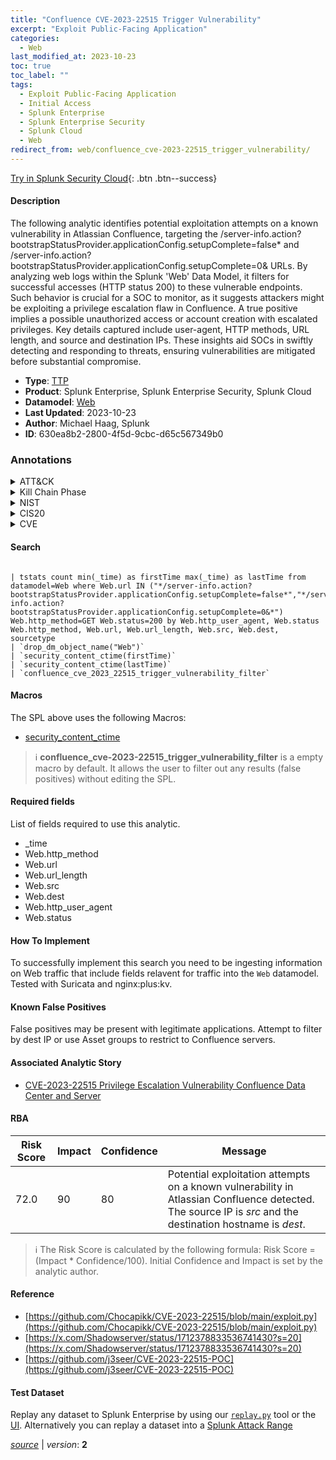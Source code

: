 ```yaml
---
title: "Confluence CVE-2023-22515 Trigger Vulnerability"
excerpt: "Exploit Public-Facing Application"
categories:
  - Web
last_modified_at: 2023-10-23
toc: true
toc_label: ""
tags:
  - Exploit Public-Facing Application
  - Initial Access
  - Splunk Enterprise
  - Splunk Enterprise Security
  - Splunk Cloud
  - Web
redirect_from: web/confluence_cve-2023-22515_trigger_vulnerability/
---
```




[Try in Splunk Security Cloud](https://www.splunk.com/en_us/cyber-security.html){: .btn .btn--success}

#### Description

The following analytic identifies potential exploitation attempts on a known vulnerability in Atlassian Confluence, targeting the /server-info.action?bootstrapStatusProvider.applicationConfig.setupComplete=false* and /server-info.action?bootstrapStatusProvider.applicationConfig.setupComplete=0&amp; URLs. By analyzing web logs within the Splunk &#39;Web&#39; Data Model, it filters for successful accesses (HTTP status 200) to these vulnerable endpoints. Such behavior is crucial for a SOC to monitor, as it suggests attackers might be exploiting a privilege escalation flaw in Confluence. A true positive implies a possible unauthorized access or account creation with escalated privileges. Key details captured include user-agent, HTTP methods, URL length, and source and destination IPs. These insights aid SOCs in swiftly detecting and responding to threats, ensuring vulnerabilities are mitigated before substantial compromise.

- **Type**: [TTP](https://github.com/splunk/security_content/wiki/Detection-Analytic-Types)
- **Product**: Splunk Enterprise, Splunk Enterprise Security, Splunk Cloud
- **Datamodel**: [Web](https://docs.splunk.com/Documentation/CIM/latest/User/Web)
- **Last Updated**: 2023-10-23
- **Author**: Michael Haag, Splunk
- **ID**: 630ea8b2-2800-4f5d-9cbc-d65c567349b0

### Annotations
<details>
  <summary>ATT&CK</summary>

<div markdown="1">

#### [ATT&CK](https://attack.mitre.org/)

| ID          | Technique   | Tactic         |
| ----------- | ----------- |--------------- |
| [T1190](https://attack.mitre.org/techniques/T1190/) | Exploit Public-Facing Application | Initial Access |

</div>
</details>


<details>
  <summary>Kill Chain Phase</summary>

<div markdown="1">

* Delivery


</div>
</details>


<details>
  <summary>NIST</summary>

<div markdown="1">

* DE.CM



</div>
</details>

<details>
  <summary>CIS20</summary>

<div markdown="1">

* CIS 13



</div>
</details>

<details>
  <summary>CVE</summary>

<div markdown="1">


</div>
</details>


#### Search

```

| tstats count min(_time) as firstTime max(_time) as lastTime from datamodel=Web where Web.url IN ("*/server-info.action?bootstrapStatusProvider.applicationConfig.setupComplete=false*","*/server-info.action?bootstrapStatusProvider.applicationConfig.setupComplete=0&*") Web.http_method=GET Web.status=200 by Web.http_user_agent, Web.status Web.http_method, Web.url, Web.url_length, Web.src, Web.dest, sourcetype 
| `drop_dm_object_name("Web")` 
| `security_content_ctime(firstTime)` 
| `security_content_ctime(lastTime)` 
| `confluence_cve_2023_22515_trigger_vulnerability_filter`
```

#### Macros
The SPL above uses the following Macros:
* [security_content_ctime](https://github.com/splunk/security_content/blob/develop/macros/security_content_ctime.yml)

> :information_source:
> **confluence_cve-2023-22515_trigger_vulnerability_filter** is a empty macro by default. It allows the user to filter out any results (false positives) without editing the SPL.



#### Required fields
List of fields required to use this analytic.
* _time
* Web.http_method
* Web.url
* Web.url_length
* Web.src
* Web.dest
* Web.http_user_agent
* Web.status



#### How To Implement
To successfully implement this search you need to be ingesting information on Web traffic that include fields relavent for traffic into the `Web` datamodel. Tested with Suricata and nginx:plus:kv.
#### Known False Positives
False positives may be present with legitimate applications. Attempt to filter by dest IP or use Asset groups to restrict to Confluence servers.

#### Associated Analytic Story
* [CVE-2023-22515 Privilege Escalation Vulnerability Confluence Data Center and Server](/stories/cve-2023-22515_privilege_escalation_vulnerability_confluence_data_center_and_server)




#### RBA

| Risk Score  | Impact      | Confidence   | Message      |
| ----------- | ----------- |--------------|--------------|
| 72.0 | 90 | 80 | Potential exploitation attempts on a known vulnerability in Atlassian Confluence detected. The source IP is $src$ and the destination hostname is $dest$. |


> :information_source:
> The Risk Score is calculated by the following formula: Risk Score = (Impact * Confidence/100). Initial Confidence and Impact is set by the analytic author.


#### Reference

* [https://github.com/Chocapikk/CVE-2023-22515/blob/main/exploit.py](https://github.com/Chocapikk/CVE-2023-22515/blob/main/exploit.py)
* [https://x.com/Shadowserver/status/1712378833536741430?s=20](https://x.com/Shadowserver/status/1712378833536741430?s=20)
* [https://github.com/j3seer/CVE-2023-22515-POC](https://github.com/j3seer/CVE-2023-22515-POC)



#### Test Dataset
Replay any dataset to Splunk Enterprise by using our [`replay.py`](https://github.com/splunk/attack_data#using-replaypy) tool or the [UI](https://github.com/splunk/attack_data#using-ui).
Alternatively you can replay a dataset into a [Splunk Attack Range](https://github.com/splunk/attack_range#replay-dumps-into-attack-range-splunk-server)




[*source*](https://github.com/splunk/security_content/tree/develop/detections/web/confluence_cve-2023-22515_trigger_vulnerability.yml) \| *version*: **2**